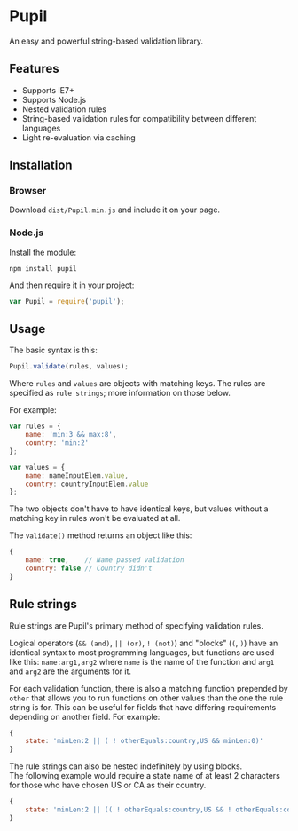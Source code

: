 # Pupil
An easy and powerful string-based validation library.

## Features
* Supports IE7+
* Supports Node.js
* Nested validation rules
* String-based validation rules for compatibility between different languages
* Light re-evaluation via caching

## Installation
### Browser
Download `dist/Pupil.min.js` and include it on your page.

### Node.js
Install the module:
```
npm install pupil
```
And then require it in your project:
```javascript
var Pupil = require('pupil');
```

## Usage
The basic syntax is this:

```javascript
Pupil.validate(rules, values);
```

Where `rules` and `values` are objects with matching keys. The rules are specified as `rule strings`; more information on those below.

For example:

```javascript
var rules = {
	name: 'min:3 && max:8',
	country: 'min:2'
};

var values = {
	name: nameInputElem.value,
	country: countryInputElem.value
};
```

The two objects don't have to have identical keys, but values without a matching key in rules won't be evaluated at all.

The `validate()` method returns an object like this:

```javascript
{
	name: true,    // Name passed validation
	country: false // Country didn't
}
```

## Rule strings
Rule strings are Pupil's primary method of specifying validation rules.

Logical operators (`&& (and)`, `|| (or)`, `! (not)`) and "blocks" (`(`, `)`) have an identical syntax to most
programming languages, but functions are used like this: `name:arg1,arg2` where `name` is
the name of the function and `arg1` and `arg2` are the arguments for it.

For each validation function, there is also a matching function prepended by `other` that allows you to run functions
on other values than the one the rule string is for. This can be useful for fields that have differing requirements depending on another field. For example:

```javascript
{
	state: 'minLen:2 || ( ! otherEquals:country,US && minLen:0)'
}
```

The rule strings can also be nested indefinitely by using blocks.  
The following example would require a state name of at least 2 characters for those who have chosen US or CA as their country.

```javascript
{
	state: 'minLen:2 || (( ! otherEquals:country,US && ! otherEquals:country,CA) && minLen:0)'
}
```